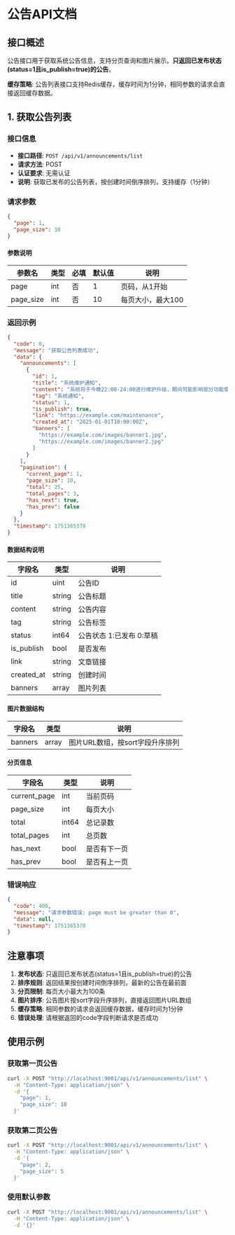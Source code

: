 # 公告API文档

## 接口概述

公告接口用于获取系统公告信息，支持分页查询和图片展示。**只返回已发布状态(status=1且is_publish=true)的公告**。

**缓存策略**: 公告列表接口支持Redis缓存，缓存时间为1分钟，相同参数的请求会直接返回缓存数据。

## 1. 获取公告列表

### 接口信息
- **接口路径**: `POST /api/v1/announcements/list`
- **请求方法**: POST
- **认证要求**: 无需认证
- **说明**: 获取已发布的公告列表，按创建时间倒序排列，支持缓存（1分钟）

### 请求参数
```json
{
  "page": 1,
  "page_size": 10
}
```

#### 参数说明
| 参数名 | 类型 | 必填 | 默认值 | 说明 |
|--------|------|------|--------|------|
| page | int | 否 | 1 | 页码，从1开始 |
| page_size | int | 否 | 10 | 每页大小，最大100 |

### 返回示例
```json
{
  "code": 0,
  "message": "获取公告列表成功",
  "data": {
    "announcements": [
      {
        "id": 1,
        "title": "系统维护通知",
        "content": "系统将于今晚22:00-24:00进行维护升级，期间可能影响部分功能使用。",
        "tag": "系统通知",
        "status": 1,
        "is_publish": true,
        "link": "https://example.com/maintenance",
        "created_at": "2025-01-01T10:00:00Z",
        "banners": [
          "https://example.com/images/banner1.jpg",
          "https://example.com/images/banner2.jpg"
        ]
      }
    ],
    "pagination": {
      "current_page": 1,
      "page_size": 10,
      "total": 25,
      "total_pages": 3,
      "has_next": true,
      "has_prev": false
    }
  },
  "timestamp": 1751365370
}
```

#### 数据结构说明
| 字段名 | 类型 | 说明 |
|--------|------|------|
| id | uint | 公告ID |
| title | string | 公告标题 |
| content | string | 公告内容 |
| tag | string | 公告标签 |
| status | int64 | 公告状态 1:已发布 0:草稿 |
| is_publish | bool | 是否发布 |
| link | string | 文章链接 |
| created_at | string | 创建时间 |
| banners | array | 图片列表 |

#### 图片数据结构
| 字段名 | 类型 | 说明 |
|--------|------|------|
| banners | array | 图片URL数组，按sort字段升序排列 |

#### 分页信息
| 字段名 | 类型 | 说明 |
|--------|------|------|
| current_page | int | 当前页码 |
| page_size | int | 每页大小 |
| total | int64 | 总记录数 |
| total_pages | int | 总页数 |
| has_next | bool | 是否有下一页 |
| has_prev | bool | 是否有上一页 |

### 错误响应
```json
{
  "code": 400,
  "message": "请求参数错误: page must be greater than 0",
  "data": null,
  "timestamp": 1751365370
}
```

## 注意事项

1. **发布状态**: 只返回已发布状态(status=1且is_publish=true)的公告
2. **排序规则**: 返回结果按创建时间倒序排列，最新的公告在最前面
3. **分页限制**: 每页大小最大为100条
4. **图片排序**: 公告图片按sort字段升序排列，直接返回图片URL数组
5. **缓存策略**: 相同参数的请求会返回缓存数据，缓存时间为1分钟
6. **错误处理**: 请根据返回的code字段判断请求是否成功

## 使用示例

### 获取第一页公告
```bash
curl -X POST "http://localhost:9001/api/v1/announcements/list" \
  -H "Content-Type: application/json" \
  -d '{
    "page": 1,
    "page_size": 10
  }'
```

### 获取第二页公告
```bash
curl -X POST "http://localhost:9001/api/v1/announcements/list" \
  -H "Content-Type: application/json" \
  -d '{
    "page": 2,
    "page_size": 5
  }'
```

### 使用默认参数
```bash
curl -X POST "http://localhost:9001/api/v1/announcements/list" \
  -H "Content-Type: application/json" \
  -d '{}'
``` 